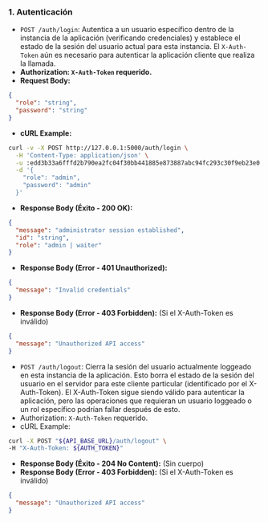 ### 1. Autenticación

- `POST /auth/login`: Autentica a un usuario específico dentro de la instancia de la aplicación (verificando credenciales) y establece el estado de la sesión del usuario actual para esta instancia. El `X-Auth-Token` aún es necesario para autenticar la aplicación cliente que realiza la llamada.
 - **Authorization: `X-Auth-Token` requerido.**
 - **Request Body:**
  ``` JSON
  {
    "role": "string",
    "password": "string"
  }
  ``` 
  - **cURL Example:**
  
  ```Bash
  curl -v -X POST http://127.0.0.1:5000/auth/login \
    -H 'Content-Type: application/json' \
    -u :edd3b33a6fffd2b790ea2fc04f30bb441885e873887abc94fc293c30f9eb23e0 \
    -d '{
      "role": "admin",
      "password": "admin"
    }'
  ```
  - **Response Body (Éxito - 200 OK):**
  ```JSON
  {
    "message": "administrator session established",
    "id": "string",
    "role": "admin | waiter"
  }
  ```
  - **Response Body (Error - 401 Unauthorized):**
  ```JSON
  {
    "message": "Invalid credentials"
  }
  ```
  - **Response Body (Error - 403 Forbidden):** (Si el X-Auth-Token es inválido)
  ```JSON
  {
    "message": "Unauthorized API access"
  }
  ```
- `POST /auth/logout`: Cierra la sesión del usuario actualmente loggeado en esta instancia de la aplicación. Esto borra el estado de la sesión del usuario en el servidor para este cliente particular (identificado por el X-Auth-Token). El X-Auth-Token sigue siendo válido para autenticar la aplicación, pero las operaciones que requieran un usuario loggeado o un rol específico podrían fallar después de esto.
 - Authorization: `X-Auth-Token` requerido.
 - cURL Example: 
 ```Bash
 curl -X POST "${API_BASE_URL}/auth/logout" \
-H "X-Auth-Token: ${AUTH_TOKEN}"
```
- **Response Body (Éxito - 204 No Content):** (Sin cuerpo)
- **Response Body (Error - 403 Forbidden):** (Si el X-Auth-Token es inválido)
```JSON
{
  "message": "Unauthorized API access"
}
```